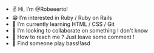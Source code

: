 - ✌️ Hi, I’m @Robeeerto!
- 😁 I’m interested in Ruby / Ruby on Rails
- 👀 I’m currently learning HTML / CSS / Git
- 🤣 I’m looking to collaborate on something I don't know
- 🤪 How to reach me ? Just leave some comment !
- 👀 Find someone play bass!!asd

<!---
Robeeerto/Robeeerto is a ✨ special ✨ repository because its `README.md` (this file) appears on your GitHub profile.
You can click the Preview link to take a look at your changes.
--->
  
